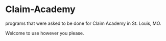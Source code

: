 # Claim-Academy
programs that were asked to be done for Claim Academy in St. Louis, MO.

Welcome to use however you please. 
